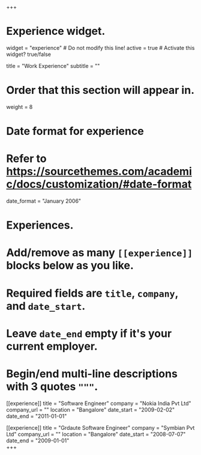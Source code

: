 +++
# Experience widget.
widget = "experience"  # Do not modify this line!
active = true  # Activate this widget? true/false

title = "Work Experience"
subtitle = ""

# Order that this section will appear in.
weight = 8

# Date format for experience
#   Refer to https://sourcethemes.com/academic/docs/customization/#date-format
date_format = "January 2006"

# Experiences.
#   Add/remove as many `[[experience]]` blocks below as you like.
#   Required fields are `title`, `company`, and `date_start`.
#   Leave `date_end` empty if it's your current employer.
#   Begin/end multi-line descriptions with 3 quotes `"""`.
[[experience]]
  title = "Software Engineer"
  company = "Nokia India Pvt Ltd"
  company_url = ""
  location = "Bangalore"
  date_start = "2009-02-02"
  date_end = "2011-01-01"
  

[[experience]]
  title = "Grdaute Software Engineer"
  company = "Symbian Pvt Ltd"
  company_url = ""
  location = "Bangalore"
  date_start = "2008-07-07"
  date_end = "2009-01-01"  
+++
